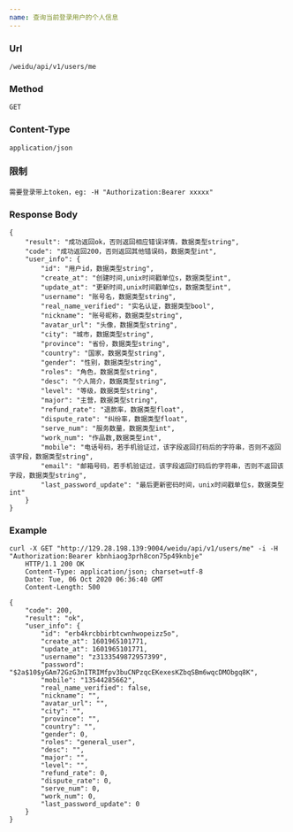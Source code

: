 ```yaml
---
name: 查询当前登录用户的个人信息
---
```


### Url
    /weidu/api/v1/users/me

### Method
    GET

### Content-Type
    application/json

### 限制
    需要登录带上token，eg: -H "Authorization:Bearer xxxxx"

### Response Body
    {
        "result": "成功返回ok，否则返回相应错误详情，数据类型string",
        "code": "成功返回200，否则返回其他错误码，数据类型int",
        "user_info": {
        	"id": "用户id，数据类型string",
        	"create_at": "创建时间,unix时间戳单位s，数据类型int",
        	"update_at": "更新时间,unix时间戳单位s，数据类型int",
        	"username": "账号名，数据类型string",
            "real_name_verified": "实名认证，数据类型bool",
        	"nickname": "账号昵称，数据类型string",
        	"avatar_url": "头像，数据类型string",
        	"city": "城市，数据类型string",
        	"province": "省份，数据类型string",
        	"country": "国家，数据类型string",
        	"gender": "性别，数据类型string",
            "roles": "角色，数据类型string",
            "desc": "个人简介，数据类型string",
            "level": "等级，数据类型string",
            "major": "主营，数据类型string",
            "refund_rate": "退款率，数据类型float",
            "dispute_rate": "纠纷率，数据类型float",
            "serve_num": "服务数量，数据类型int",
        	"work_num": "作品数,数据类型int",
            "mobile": "电话号码，若手机验证过，该字段返回打码后的字符串，否则不返回该字段，数据类型string",
            "email": "邮箱号码，若手机验证过，该字段返回打码后的字符串，否则不返回该字段，数据类型string",
            "last_password_update": "最后更新密码时间，unix时间戳单位s，数据类型int"
        }
    }


### Example

    curl -X GET "http://129.28.198.139:9004/weidu/api/v1/users/me" -i -H "Authorization:Bearer kbnhiaog3prh8con75p49knbje"
        HTTP/1.1 200 OK
        Content-Type: application/json; charset=utf-8
        Date: Tue, 06 Oct 2020 06:36:40 GMT
        Content-Length: 500

    {
    	"code": 200,
    	"result": "ok",
    	"user_info": {
    		"id": "erb4krcbbirbtcwnhwopeizz5o",
    		"create_at": 1601965101771,
    		"update_at": 1601965101771,
    		"username": "z3133549872957399",
    		"password": "$2a$10$yGAm72GzG3nITRIMfpv3buCNPzqcEKexesKZbqSBm6wqcDMObgq8K",
    		"mobile": "13544285662",
    		"real_name_verified": false,
    		"nickname": "",
    		"avatar_url": "",
    		"city": "",
    		"province": "",
    		"country": "",
    		"gender": 0,
    		"roles": "general_user",
    		"desc": "",
    		"major": "",
    		"level": "",
    		"refund_rate": 0,
    		"dispute_rate": 0,
    		"serve_num": 0,
    		"work_num": 0,
    		"last_password_update": 0
    	}
    }